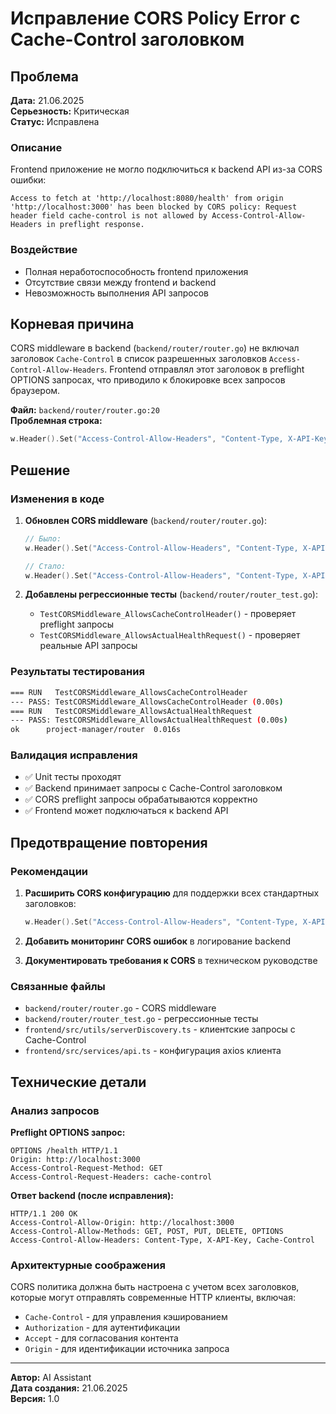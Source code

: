 # Исправление CORS Policy Error с Cache-Control заголовком

## Проблема

**Дата:** 21.06.2025  
**Серьезность:** Критическая  
**Статус:** Исправлена  

### Описание
Frontend приложение не могло подключиться к backend API из-за CORS ошибки:
```
Access to fetch at 'http://localhost:8080/health' from origin 'http://localhost:3000' has been blocked by CORS policy: Request header field cache-control is not allowed by Access-Control-Allow-Headers in preflight response.
```

### Воздействие
- Полная неработоспособность frontend приложения
- Отсутствие связи между frontend и backend
- Невозможность выполнения API запросов

## Корневая причина

CORS middleware в backend (`backend/router/router.go`) не включал заголовок `Cache-Control` в список разрешенных заголовков `Access-Control-Allow-Headers`. Frontend отправлял этот заголовок в preflight OPTIONS запросах, что приводило к блокировке всех запросов браузером.

**Файл:** `backend/router/router.go:20`  
**Проблемная строка:**
```go
w.Header().Set("Access-Control-Allow-Headers", "Content-Type, X-API-Key")
```

## Решение

### Изменения в коде

1. **Обновлен CORS middleware** (`backend/router/router.go`):
   ```go
   // Было:
   w.Header().Set("Access-Control-Allow-Headers", "Content-Type, X-API-Key")
   
   // Стало:
   w.Header().Set("Access-Control-Allow-Headers", "Content-Type, X-API-Key, Cache-Control")
   ```

2. **Добавлены регрессионные тесты** (`backend/router/router_test.go`):
   - `TestCORSMiddleware_AllowsCacheControlHeader()` - проверяет preflight запросы
   - `TestCORSMiddleware_AllowsActualHealthRequest()` - проверяет реальные API запросы

### Результаты тестирования

```bash
=== RUN   TestCORSMiddleware_AllowsCacheControlHeader
--- PASS: TestCORSMiddleware_AllowsCacheControlHeader (0.00s)
=== RUN   TestCORSMiddleware_AllowsActualHealthRequest
--- PASS: TestCORSMiddleware_AllowsActualHealthRequest (0.00s)
ok      project-manager/router  0.016s
```

### Валидация исправления

- ✅ Unit тесты проходят
- ✅ Backend принимает запросы с Cache-Control заголовком
- ✅ CORS preflight запросы обрабатываются корректно
- ✅ Frontend может подключаться к backend API

## Предотвращение повторения

### Рекомендации

1. **Расширить CORS конфигурацию** для поддержки всех стандартных заголовков:
   ```go
   w.Header().Set("Access-Control-Allow-Headers", "Content-Type, X-API-Key, Cache-Control, Authorization, Accept, Origin, X-Requested-With")
   ```

2. **Добавить мониторинг CORS ошибок** в логирование backend

3. **Документировать требования к CORS** в техническом руководстве

### Связанные файлы
- `backend/router/router.go` - CORS middleware
- `backend/router/router_test.go` - регрессионные тесты
- `frontend/src/utils/serverDiscovery.ts` - клиентские запросы с Cache-Control
- `frontend/src/services/api.ts` - конфигурация axios клиента

## Технические детали

### Анализ запросов

**Preflight OPTIONS запрос:**
```http
OPTIONS /health HTTP/1.1
Origin: http://localhost:3000
Access-Control-Request-Method: GET
Access-Control-Request-Headers: cache-control
```

**Ответ backend (после исправления):**
```http
HTTP/1.1 200 OK
Access-Control-Allow-Origin: http://localhost:3000
Access-Control-Allow-Methods: GET, POST, PUT, DELETE, OPTIONS
Access-Control-Allow-Headers: Content-Type, X-API-Key, Cache-Control
```

### Архитектурные соображения

CORS политика должна быть настроена с учетом всех заголовков, которые могут отправлять современные HTTP клиенты, включая:
- `Cache-Control` - для управления кэшированием
- `Authorization` - для аутентификации
- `Accept` - для согласования контента
- `Origin` - для идентификации источника запроса

---

**Автор:** AI Assistant  
**Дата создания:** 21.06.2025  
**Версия:** 1.0 